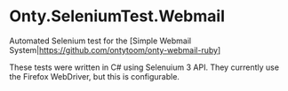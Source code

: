 # Onty.SeleniumTest.Webmail
Automated Selenium test for the [Simple Webmail System|https://github.com/ontytoom/onty-webmail-ruby]

These tests were written in C# using Selenuium 3 API. They currently use the Firefox WebDriver, but this is configurable.
